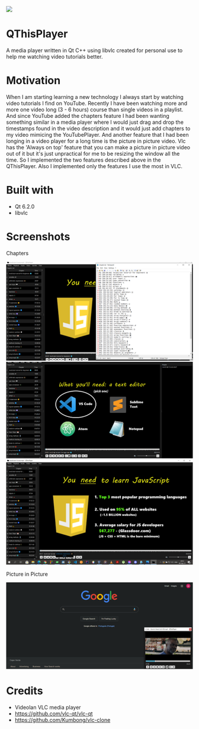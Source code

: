 <img src="https://github.com/hbtalha/QThisPlayer/blob/main/src/images/icons/app_icon.ico" width="200"/>


# QThisPlayer
A media player written in Qt C++ using libvlc created for personal use to help me watching video tutorials better.

# Motivation
When I am starting learning a new technology I always start by watching video tutorials I find on YouTube. Recently I have been watching more and more one video long (3 - 6 hours) course than single videos in a playlist.
And since YouTube added the chapters feature I had been wanting something similar in a media player where I would just drag and drop the timestamps found in the video description and it would just add chapters to my video mimicing the YouTubePlayer.
And another feature that I had been longing in a video player for a long time is the picture in picture video. Vlc has the 'Always on top' feature that you can make a picture in picture video out of it but it's just unpractical for me to be resizing the window all the time.
So I implemented the two features described above in the QThisPlayer. Also I implemented only the features I use the most in VLC.

# Built with
- Qt 6.2.0
- libvlc

# Screenshots
Chapters

<img src="https://github.com/hbtalha/QThisPlayer/blob/main/src/images/screenshots/Screenshot_1.png" width="600"/>
<img src="https://github.com/hbtalha/QThisPlayer/blob/main/src/images/screenshots/Screenshot_2.png" width="600"/>
<img src="https://github.com/hbtalha/QThisPlayer/blob/main/src/images/screenshots/Screenshot_4.png" width="600"/>

Picture in Picture

<img src="https://github.com/hbtalha/QThisPlayer/blob/main/src/images/screenshots/Screenshot_3.png" width="600"/>

# Credits
- Videolan VLC media player
- https://github.com/vlc-qt/vlc-qt
- https://github.com/Kumbong/vlc-clone
